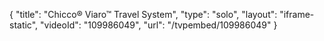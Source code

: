 {
    "title": "Chicco&reg; Viaro&trade; Travel System",
    "type": "solo",
    "layout": "iframe-static",
    "videoId": "109986049",
    "url": "\/tvpembed\/109986049"
}